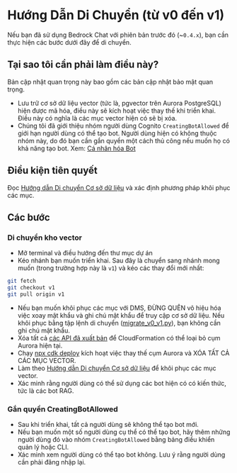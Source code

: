 # Hướng Dẫn Di Chuyển (từ v0 đến v1)

Nếu bạn đã sử dụng Bedrock Chat với phiên bản trước đó (~`0.4.x`), bạn cần thực hiện các bước dưới đây để di chuyển.

## Tại sao tôi cần phải làm điều này?

Bản cập nhật quan trọng này bao gồm các bản cập nhật bảo mật quan trọng.

- Lưu trữ cơ sở dữ liệu vector (tức là, pgvector trên Aurora PostgreSQL) hiện được mã hóa, điều này sẽ kích hoạt việc thay thế khi triển khai. Điều này có nghĩa là các mục vector hiện có sẽ bị xóa.
- Chúng tôi đã giới thiệu nhóm người dùng Cognito `CreatingBotAllowed` để giới hạn người dùng có thể tạo bot. Người dùng hiện có không thuộc nhóm này, do đó bạn cần gắn quyền một cách thủ công nếu muốn họ có khả năng tạo bot. Xem: [Cá nhân hóa Bot](../../README.md#bot-personalization)

## Điều kiện tiên quyết

Đọc [Hướng dẫn Di chuyển Cơ sở dữ liệu](./DATABASE_MIGRATION_vi-VN.md) và xác định phương pháp khôi phục các mục.

## Các bước

### Di chuyển kho vector

- Mở terminal và điều hướng đến thư mục dự án
- Kéo nhánh bạn muốn triển khai. Sau đây là chuyển sang nhánh mong muốn (trong trường hợp này là `v1`) và kéo các thay đổi mới nhất:

```sh
git fetch
git checkout v1
git pull origin v1
```

- Nếu bạn muốn khôi phục các mục với DMS, ĐỪNG QUÊN vô hiệu hóa việc xoay mật khẩu và ghi chú mật khẩu để truy cập cơ sở dữ liệu. Nếu khôi phục bằng tập lệnh di chuyển ([migrate_v0_v1.py](./migrate_v0_v1.py)), bạn không cần ghi chú mật khẩu.
- Xóa tất cả [các API đã xuất bản](../PUBLISH_API_vi-VN.md) để CloudFormation có thể loại bỏ cụm Aurora hiện tại.
- Chạy [npx cdk deploy](../README.md#deploy-using-cdk) kích hoạt việc thay thế cụm Aurora và XÓA TẤT CẢ CÁC MỤC VECTOR.
- Làm theo [Hướng dẫn Di chuyển Cơ sở dữ liệu](./DATABASE_MIGRATION_vi-VN.md) để khôi phục các mục vector.
- Xác minh rằng người dùng có thể sử dụng các bot hiện có có kiến thức, tức là các bot RAG.

### Gắn quyền CreatingBotAllowed

- Sau khi triển khai, tất cả người dùng sẽ không thể tạo bot mới.
- Nếu bạn muốn một số người dùng cụ thể có thể tạo bot, hãy thêm những người dùng đó vào nhóm `CreatingBotAllowed` bằng bảng điều khiển quản lý hoặc CLI.
- Xác minh xem người dùng có thể tạo bot không. Lưu ý rằng người dùng cần phải đăng nhập lại.